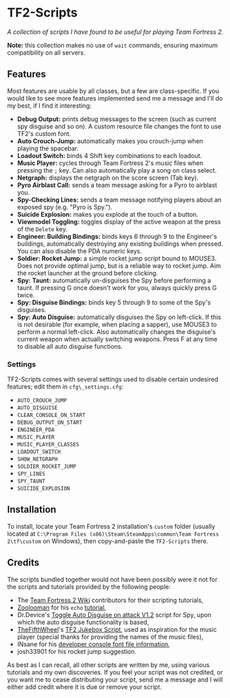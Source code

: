 TF2-Scripts
===========

*A collection of scripts I have found to be useful for playing Team Fortress 2.*

**Note:** this collection makes no use of `wait` commands, ensuring maximum compatibility on all servers.

## Features ##
Most features are usable by all classes, but a few are class-specific. If you would like to see more features implemented send me a message and I'll do my best, if I find it interesting:
* **Debug Output:** prints debug messages to the screen (such as current spy disguise and so on). A custom resource file changes the font to use TF2's custom font.
* **Auto Crouch-Jump:** automatically makes you crouch-jump when playing the spacebar.
* **Loadout Switch:** binds 4 Shift key combinations to each loadout.
* **Music Player:** cycles through Team Fortress 2's music files when pressing the `;` key. Can also automatically play a song on class select.
* **Netgraph:** displays the netgraph on the score screen (Tab key).
* **Pyro Airblast Call:** sends a team message asking for a Pyro to airblast you.
* **Spy-Checking Lines:** sends a team message notifying players about an exposed spy (e.g. "Pyro is Spy.").
* **Suicide Explosion:** makes you explode at the touch of a button.
* **Viewmodel Toggling:** toggles display of the active weapon at the press of the `Delete` key.
* **Engineer: Building Bindings:** binds keys 6 through 9 to the Engineer's buildings, automatically destroying any existing buildings when pressed. You can also disable the PDA numeric keys.
* **Soldier: Rocket Jump:** a simple rocket jump script bound to MOUSE3. Does not provide optimal jump, but is a reliable way to rocket jump. Aim the rocket launcher at the ground before clicking.
* **Spy: Taunt:** automatically un-disguises the Spy before performing a taunt. If pressing G once doesn't work for you, always quickly press G twice.
* **Spy: Disguise Bindings:** binds key 5 through 9 to some of the Spy's disguises.
* **Spy: Auto Disguise:** automatically disguises the Spy on left-click. If this is not desirable (for example, when placing a sapper), use MOUSE3 to perform a normal left-click. Also automatically changes the disguise's current weapon when actually switching weapons. Press F at any time to disable all auto disguise functions.

### Settings ###
TF2-Scripts comes with several settings used to disable certain undesired features; edit them in `cfg\_settings.cfg`:
* `AUTO_CROUCH_JUMP`
* `AUTO_DISGUISE`
* `CLEAR_CONSOLE_ON_START`
* `DEBUG_OUTPUT_ON_START`
* `ENGINEER_PDA`
* `MUSIC_PLAYER`
* `MUSIC_PLAYER_CLASSES`
* `LOADOUT_SWITCH`
* `SHOW_NETGRAPH`
* `SOLDIER_ROCKET_JUMP`
* `SPY_LINES`
* `SPY_TAUNT`
* `SUICIDE_EXPLOSION`

## Installation ##
To install, locate your Team Fortress 2 installation's `custom` folder (usually located at `C:\Program Files (x86)\Steam\SteamApps\common\Team Fortress 2\tf\custom` on Windows), then copy-and-paste the `TF2-Scripts` there.

## Credits ##
The scripts bundled together would not have been possibly were it not for the scripts and tutorials provided by the following people:
* The [Team Fortress 2 Wiki](http://wiki.teamfortress.com) contributors for their scripting tutorials,
* [Zoolooman](http://wiki.teamfortress.com/wiki/User:Zoolooman) for his `echo` [tutorial](http://wiki.teamfortress.com/wiki/User:Zoolooman/Scripting),
* Dr.Device's [Toggle Auto Disguise on attack V1.2](http://tf2wiki.net/wiki/spy_scripts#Toggle_Auto_Disguise_on_attack) script for Spy, upon which the auto disguise functionality is based,
* [TheFifthWheel](http://gamebanana.com/members/1350351)'s [TF2 Jukebox Script](http://tf2.gamebanana.com/scripts/8268), used as inspiration for the music player (special thanks for providing the names of the music files),
* INsane for his [developer console font file information](http://www.dodbits.com/dods/index.php/source-graphics/source-gui-hud-tutorials/33-console-font-color-and-size),
* josh33901 for his rocket jump suggestion.

As best as I can recall, all other scripts are written by me, using various tutorials and my own discoveries. If you feel your script was not credited, or you want me to cease distributing your script, send me a message and I will either add credit where it is due or remove your script.